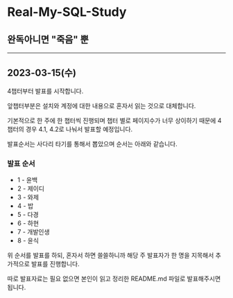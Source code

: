 # Real-My-SQL-Study

## 완독아니면 "죽음" 뿐

---

## 2023-03-15(수)

4챕터부터 발표를 시작합니다. 

앞챕터부분은 설치와 계정에 대한 내용으로 혼자서 읽는 것으로 대체합니다. 

기본적으로 한 주에 한 챕터씩 진행되며 챕터 별로 페이지수가 너무 상이하기 때문에 4챕터의 경우 4.1, 4.2로 나눠서 발표할 예정입니다. 

발표순서는 사다리 타기를 통해서 뽑았으며 순서는 아래와 같습니다.


### 발표 순서
- 1 - 윤백
- 2 - 제이디
- 3 - 와제
- 4 - 밥
- 5 - 다경
- 6 - 하현
- 7 - 개발인생
- 8 - 윤식

위 순서를 발표를 하되, 혼자서 하면 쓸쓸하니까 해당 주 발표자가 한 명을 지목해서 추가적으로 발표를 진행합니다. 

따로 발표자료는 필요 없으면 본인이 읽고 정리한 README.md 파일로 발표해주시면 됩니다.
